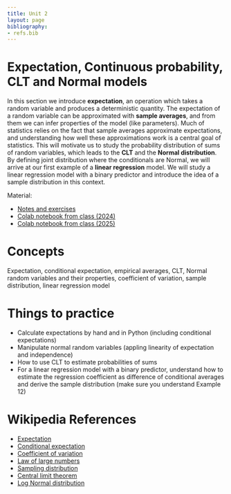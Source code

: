 ```yaml
---
title: Unit 2
layout: page
bibliography:
- refs.bib
---
```


# Expectation, Continuous probability, CLT and Normal models

In this section we introduce **expectation**, an operation which takes a random variable and produces a deterministic quantity. The expectation of a random variable can be approximated with **sample averages**, and from them we can infer properties of the model (like parameters). Much of statistics relies on the fact that sample averages approximate expectations, and understanding how well these approximations work is a central goal of statistics. This will motivate us to study the probability distribution of sums of random variables, which leads to the **CLT** and the **Normal distribution**.  By defining joint distribution where the conditionals are Normal, we will arrive at our first example of a **linear regression** model. We will study a linear regression model with a binary predictor and introduce the idea of a sample distribution in this context. 


Material: 
- [Notes and exercises](/public/latex_notes/unit2/unit2.pdf)
- [Colab notebook from class (2024)](https://colab.research.google.com/drive/1k3oTeSMmCrrNZ2z4P3EDGyzZONJAl1ZI?usp=sharing)
- [Colab notebook from class (2025)](https://colab.research.google.com/drive/1JMI1T8a2nk06Q3L6ZFpkYZGV4GIzk7dG?usp=sharing)

# Concepts

Expectation, conditional expectation, empirical averages, CLT, Normal random variables and their properties, coefficient of variation, sample distribution, linear regression model

# Things to practice

- Calculate expectations by hand and in Python (including conditional expectations)
- Manipulate normal random variables  (appling linearity of expectation and independence)
- How to use CLT to estimate probabilities of sums
- For a linear regression model with a binary predictor, understand how to estimate the regression coefficient as difference of conditional averages and derive the sample distribution (make sure you understand Example 12)
  

# Wikipedia References

- [Expectation](https://en.wikipedia.org/wiki/Expected_value)
- [Conditional expectation](https://en.wikipedia.org/wiki/Conditional_expectation)
- [Coefficient of variation](https://en.wikipedia.org/wiki/Coefficient_of_variation)
- [Law of large numbers](https://en.wikipedia.org/wiki/Law_of_large_numbers)
- [Sampling distribution](https://en.wikipedia.org/wiki/Sampling_distribution)
- [Central limit theorem](https://en.wikipedia.org/wiki/Central_limit_theorem)
- [Log Normal distribution](https://en.wikipedia.org/wiki/Log-normal_distribution)
